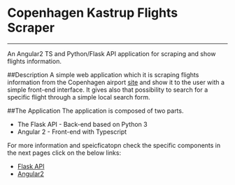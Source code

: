 # Copenhagen Kastrup Flights Scraper
---------
An Angular2 TS and Python/Flask API application for scraping and show flights information. 

##Description 
A simple web application which it is scraping flights information from the Copenhagen airport [site](https://www.cph.dk/en/) and show it to the user with a simple front-end interface. It gives also that possibility to search for a specific flight through a simple local search form. 

##The Application
The application is composed of two parts.

* The Flask API - Back-end based on Python 3 
* Angular 2 - Front-end with Typescript 

For more information and speicficatopn check the specific components in the next pages click on the below links:
	
* [Flask API](Flights-Scraper-CPH-Kastrup/Angular2-FrontEnd/)
* [Angular2](other_file.md)
  







 
